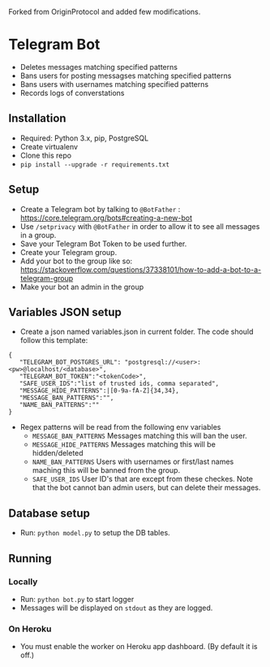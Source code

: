 Forked from OriginProtocol and added few modifications. 

# Telegram Bot

- Deletes messages matching specified patterns
- Bans users for posting messagses matching specified patterns
- Bans users with usernames matching specified patterns
- Records logs of converstations

## Installation

 - Required: Python 3.x, pip, PostgreSQL
 - Create virtualenv
 - Clone this repo
 - `pip install --upgrade -r requirements.txt`

## Setup

 - Create a Telegram bot by talking to `@BotFather` : https://core.telegram.org/bots#creating-a-new-bot
 - Use `/setprivacy` with `@BotFather` in order to allow it to see all messages in a group.
 - Save your Telegram Bot Token to be used further.
 - Create your Telegram group.
 - Add your bot to the group like so: https://stackoverflow.com/questions/37338101/how-to-add-a-bot-to-a-telegram-group
 - Make your bot an admin in the group

## Variables JSON setup

 - Create a json named variables.json in current folder. The code should follow this template:
 
 ```
 {
	"TELEGRAM_BOT_POSTGRES_URL": "postgresql://<user>:<pw>@localhost/<database>",
	"TELEGRAM_BOT_TOKEN":"<tokenCode>",
	"SAFE_USER_IDS":"list of trusted ids, comma separated",
	"MESSAGE_HIDE_PATTERNS":|[0-9a-fA-Z]{34,34},
	"MESSAGE_BAN_PATTERNS":"",
	"NAME_BAN_PATTERNS":""
}

 ``` 
 - Regex patterns will be read from the following env variables
	- `MESSAGE_BAN_PATTERNS` Messages matching this will ban the user.
	- `MESSAGE_HIDE_PATTERNS` Messages matching this will be hidden/deleted
	- `NAME_BAN_PATTERNS` Users with usernames or first/last names maching this will be banned from the group.
	- `SAFE_USER_IDS` User ID's that are except from these checkes. Note that the bot cannot ban admin users, but can delete their messages.

## Database setup

 - Run: `python model.py` to setup the DB tables.

## Running

### Locally
 - Run: `python bot.py` to start logger
 - Messages will be displayed on `stdout` as they are logged.

### On Heroku
 - You must enable the worker on Heroku app dashboard. (By default it is off.)
